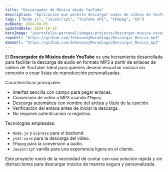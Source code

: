 ```yaml
---
title: "Descargador de Música desde YouTube"
description: "Aplicación que permite descargar audio de videos de YouTube en formato MP3 de forma rápida y sencilla, pensada para uso personal."
tags: ["Node.js", "JavaScript", "YouTube API", "FFmpeg", "UX"]
pubDate: 2024-08-05
updatedDate: 2024-10-15
heroImage: "/portafolio-personal/images/projects/descargar-musica-cover.png"
repoUrl: "https://github.com/JehovannyMaradiaga/Descargar_Musica_mp3"
demoUrl: "https://github.com/JehovannyMaradiaga/Descargar_Musica_mp3"
---
```


El **Descargador de Música desde YouTube** es una herramienta desarrollada para facilitar la descarga de audio en formato MP3 a partir de enlaces de videos de YouTube. Ideal para quienes desean escuchar música sin conexión o crear listas de reproducción personalizadas.

 Características principales:

- Interfaz sencilla con campo para pegar enlaces.
- Conversión de video a MP3 usando `FFmpeg`.
- Descarga automática con nombre del artista y título de la canción.
- Verificación del enlace antes de iniciar la descarga.
- No requiere autenticación ni registros.

 Tecnologías empleadas:

- `Node.js` y `Express` para el backend.
- `ytdl-core` para la descarga del video.
- `FFmpeg` para la conversión a audio.
- `JavaScript` vanilla para una experiencia ligera en el cliente.

Este proyecto nació de la necesidad de contar con una solución rápida y sin distracciones para descargar música de manera segura y personalizada.
